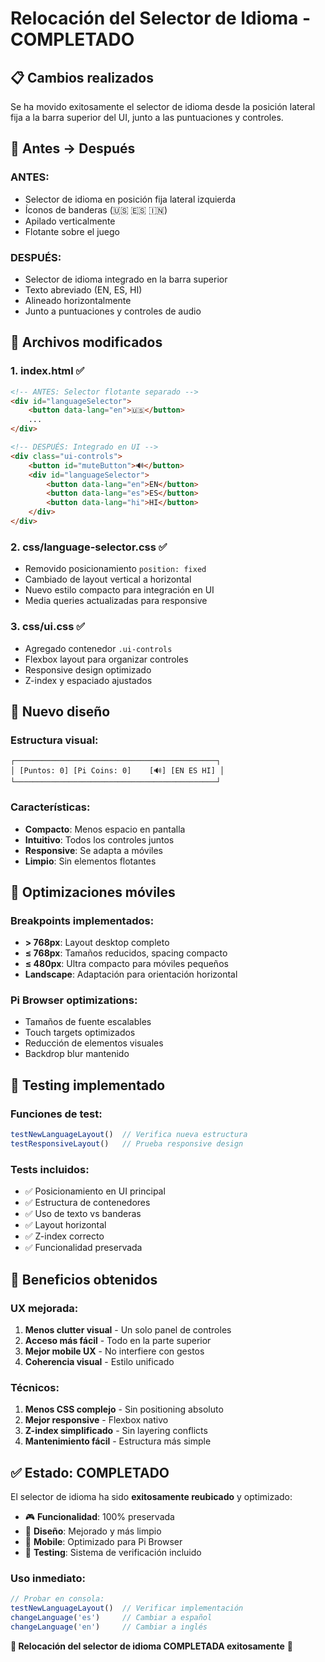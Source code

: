 # Relocación del Selector de Idioma - COMPLETADO

## 📋 Cambios realizados

Se ha movido exitosamente el selector de idioma desde la posición lateral fija a la barra superior del UI, junto a las puntuaciones y controles.

## 🔄 Antes → Después

### **ANTES:**
- Selector de idioma en posición fija lateral izquierda
- Íconos de banderas (🇺🇸 🇪🇸 🇮🇳)
- Apilado verticalmente
- Flotante sobre el juego

### **DESPUÉS:**
- Selector de idioma integrado en la barra superior
- Texto abreviado (EN, ES, HI)
- Alineado horizontalmente
- Junto a puntuaciones y controles de audio

## 📁 Archivos modificados

### 1. **index.html** ✅
```html
<!-- ANTES: Selector flotante separado -->
<div id="languageSelector">
    <button data-lang="en">🇺🇸</button>
    ...
</div>

<!-- DESPUÉS: Integrado en UI -->
<div class="ui-controls">
    <button id="muteButton">🔊</button>
    <div id="languageSelector">
        <button data-lang="en">EN</button>
        <button data-lang="es">ES</button>
        <button data-lang="hi">HI</button>
    </div>
</div>
```

### 2. **css/language-selector.css** ✅
- Removido posicionamiento `position: fixed`
- Cambiado de layout vertical a horizontal
- Nuevo estilo compacto para integración en UI
- Media queries actualizadas para responsive

### 3. **css/ui.css** ✅
- Agregado contenedor `.ui-controls`
- Flexbox layout para organizar controles
- Responsive design optimizado
- Z-index y espaciado ajustados

## 🎨 Nuevo diseño

### Estructura visual:
```
┌─────────────────────────────────────────────┐
│ [Puntos: 0] [Pi Coins: 0]    [🔊] [EN ES HI] │
└─────────────────────────────────────────────┘
```

### Características:
- **Compacto**: Menos espacio en pantalla
- **Intuitivo**: Todos los controles juntos
- **Responsive**: Se adapta a móviles
- **Limpio**: Sin elementos flotantes

## 📱 Optimizaciones móviles

### Breakpoints implementados:
- **> 768px**: Layout desktop completo
- **≤ 768px**: Tamaños reducidos, spacing compacto
- **≤ 480px**: Ultra compacto para móviles pequeños
- **Landscape**: Adaptación para orientación horizontal

### Pi Browser optimizations:
- Tamaños de fuente escalables
- Touch targets optimizados
- Reducción de elementos visuales
- Backdrop blur mantenido

## 🧪 Testing implementado

### Funciones de test:
```javascript
testNewLanguageLayout()  // Verifica nueva estructura
testResponsiveLayout()   // Prueba responsive design
```

### Tests incluidos:
- ✅ Posicionamiento en UI principal
- ✅ Estructura de contenedores
- ✅ Uso de texto vs banderas
- ✅ Layout horizontal
- ✅ Z-index correcto
- ✅ Funcionalidad preservada

## 🎯 Beneficios obtenidos

### UX mejorada:
1. **Menos clutter visual** - Un solo panel de controles
2. **Acceso más fácil** - Todo en la parte superior
3. **Mejor mobile UX** - No interfiere con gestos
4. **Coherencia visual** - Estilo unificado

### Técnicos:
1. **Menos CSS complejo** - Sin positioning absoluto
2. **Mejor responsive** - Flexbox nativo
3. **Z-index simplificado** - Sin layering conflicts
4. **Mantenimiento fácil** - Estructura más simple

## ✅ Estado: COMPLETADO

El selector de idioma ha sido **exitosamente reubicado** y optimizado:

- 🎮 **Funcionalidad**: 100% preservada
- 🎨 **Diseño**: Mejorado y más limpio  
- 📱 **Mobile**: Optimizado para Pi Browser
- 🧪 **Testing**: Sistema de verificación incluido

### Uso inmediato:
```javascript
// Probar en consola:
testNewLanguageLayout()  // Verificar implementación
changeLanguage('es')     // Cambiar a español
changeLanguage('en')     // Cambiar a inglés
```

**🎉 Relocación del selector de idioma COMPLETADA exitosamente** 🎉
